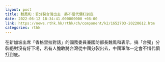 ```yaml
---
layout: post
title: 魏鳳和：若分裂台灣出去　將不惜代價打到底
date: 2022-06-12 18:34:41.000000000 +08:00
link: https://news.rthk.hk/rthk/ch/component/k2/1652703-20220612.htm
categories: rthk
---
```


在新加坡出席「香格里拉對話」的國務委員兼國防部長魏鳳和表示，搞「台獨」分裂絕對沒有好下場，若有人膽敢將台灣從中國分裂出去，中國軍隊一定會不惜代價打到底。
